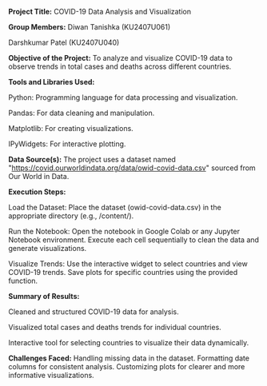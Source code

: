 **Project Title:**
COVID-19 Data Analysis and Visualization

**Group Members:**
Diwan Tanishka (KU2407U061)


Darshkumar Patel (KU2407U040)


**Objective of the Project:**
To analyze and visualize COVID-19 data to observe trends in total cases and deaths across different countries.


**Tools and Libraries Used:**


Python: Programming language for data processing and visualization.


Pandas: For data cleaning and manipulation.


Matplotlib: For creating visualizations.


IPyWidgets: For interactive plotting.


**Data Source(s):**
The project uses a dataset named "https://covid.ourworldindata.org/data/owid-covid-data.csv" sourced from Our World in Data.


**Execution Steps:**


Load the Dataset:
Place the dataset (owid-covid-data.csv) in the appropriate directory (e.g., /content/).


Run the Notebook:
Open the notebook in Google Colab or any Jupyter Notebook environment.
Execute each cell sequentially to clean the data and generate visualizations.


Visualize Trends:
Use the interactive widget to select countries and view COVID-19 trends.
Save plots for specific countries using the provided function.


**Summary of Results:**


Cleaned and structured COVID-19 data for analysis.


Visualized total cases and deaths trends for individual countries.


Interactive tool for selecting countries to visualize their data dynamically.


**Challenges Faced:**
Handling missing data in the dataset.
Formatting date columns for consistent analysis.
Customizing plots for clearer and more informative visualizations.
